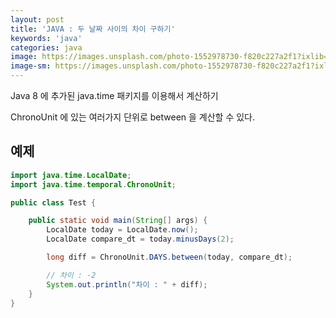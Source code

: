 ```yaml
---
layout: post
title: 'JAVA : 두 날짜 사이의 차이 구하기'
keywords: 'java'
categories: java
image: https://images.unsplash.com/photo-1552978730-f820c227a2f1?ixlib=rb-1.2.1&q=80&fm=jpg&crop=entropy&cs=tinysrgb&w=2000&h=1200&fit=crop&ixid=eyJhcHBfaWQiOjF9
image-sm: https://images.unsplash.com/photo-1552978730-f820c227a2f1?ixlib=rb-1.2.1&q=80&fm=jpg&crop=entropy&cs=tinysrgb&w=2000&h=1200&fit=crop&ixid=eyJhcHBfaWQiOjF9
---
```


Java 8 에 추가된 java.time 패키지를 이용해서 계산하기

ChronoUnit 에 있는 여러가지 단위로 between 을 계산할 수 있다.

## 예제

```java
import java.time.LocalDate;
import java.time.temporal.ChronoUnit;

public class Test {

    public static void main(String[] args) {
        LocalDate today = LocalDate.now();
        LocalDate compare_dt = today.minusDays(2);

        long diff = ChronoUnit.DAYS.between(today, compare_dt);

        // 차이 : -2
        System.out.println("차이 : " + diff);
    }
}
```
